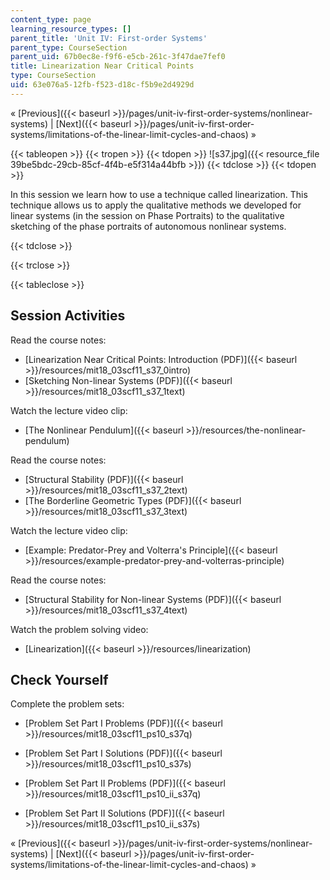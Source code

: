 ```yaml
---
content_type: page
learning_resource_types: []
parent_title: 'Unit IV: First-order Systems'
parent_type: CourseSection
parent_uid: 67b0ec8e-f9f6-e5cb-261c-3f47dae7fef0
title: Linearization Near Critical Points
type: CourseSection
uid: 63e076a5-12fb-f523-d18c-f5b9e2d4929d
---
```


« [Previous]({{< baseurl >}}/pages/unit-iv-first-order-systems/nonlinear-systems) | [Next]({{< baseurl >}}/pages/unit-iv-first-order-systems/limitations-of-the-linear-limit-cycles-and-chaos) »

{{< tableopen >}}
{{< tropen >}}
{{< tdopen >}}
![s37.jpg]({{< resource_file 39be5bdc-29cb-85cf-4f4b-e5f314a44bfb >}})
{{< tdclose >}}
{{< tdopen >}}


In this session we learn how to use a technique called linearization. This technique allows us to apply the qualitative methods we developed for linear systems (in the session on Phase Portraits) to the qualitative sketching of the phase portraits of autonomous nonlinear systems.


{{< tdclose >}}

{{< trclose >}}

{{< tableclose >}}

Session Activities
------------------

Read the course notes:

*   [Linearization Near Critical Points: Introduction (PDF)]({{< baseurl >}}/resources/mit18_03scf11_s37_0intro)
*   [Sketching Non-linear Systems (PDF)]({{< baseurl >}}/resources/mit18_03scf11_s37_1text)

Watch the lecture video clip:

*   [The Nonlinear Pendulum]({{< baseurl >}}/resources/the-nonlinear-pendulum)

Read the course notes:

*   [Structural Stability (PDF)]({{< baseurl >}}/resources/mit18_03scf11_s37_2text)
*   [The Borderline Geometric Types (PDF)]({{< baseurl >}}/resources/mit18_03scf11_s37_3text)

Watch the lecture video clip:

*   [Example: Predator-Prey and Volterra's Principle]({{< baseurl >}}/resources/example-predator-prey-and-volterras-principle)

Read the course notes:

*   [Structural Stability for Non-linear Systems (PDF)]({{< baseurl >}}/resources/mit18_03scf11_s37_4text)

Watch the problem solving video:

*   [Linearization]({{< baseurl >}}/resources/linearization)

Check Yourself
--------------

Complete the problem sets:

*   [Problem Set Part I Problems (PDF)]({{< baseurl >}}/resources/mit18_03scf11_ps10_s37q)
*   [Problem Set Part I Solutions (PDF)]({{< baseurl >}}/resources/mit18_03scf11_ps10_s37s)
  
*   [Problem Set Part II Problems (PDF)]({{< baseurl >}}/resources/mit18_03scf11_ps10_ii_s37q)
*   [Problem Set Part II Solutions (PDF)]({{< baseurl >}}/resources/mit18_03scf11_ps10_ii_s37s)

« [Previous]({{< baseurl >}}/pages/unit-iv-first-order-systems/nonlinear-systems) | [Next]({{< baseurl >}}/pages/unit-iv-first-order-systems/limitations-of-the-linear-limit-cycles-and-chaos) »